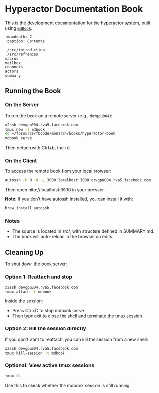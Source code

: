 # Hyperactor Documentation Book

This is the development documentation for the hyperactor system, built using [`mdBook`](https://rust-lang.github.io/mdBook/).

```{toctree}
:maxdepth: 2
:caption: Contents

./src/introduction
./src/refrences
macros
mailbox
channels
actors
summary
```

## Running the Book

### On the **Server**

To run the book on a remote server (e.g., `devgpu004`):

```bash
x2ssh devgpu004.rva5.facebook.com
tmux new -s mdbook
cd ~/fbsource/fbcode/monarch/books/hyperactor-book
mdbook serve
```
Then detach with Ctrl+b, then d.

### On the **Client**

To access the remote book from your local browser:
```bash
autossh -M 0 -N -L 3000:localhost:3000 devgpu004.rva5.facebook.com
```
Then open http://localhost:3000 in your browser.

**Note**: If you don’t have autossh installed, you can install it with:
```bash
brew install autossh
```

### Notes

- The source is located in src/, with structure defined in SUMMARY.md.
- The book will auto-reload in the browser on edits.

## Cleaning Up

To shut down the book server:

### Option 1: Reattach and stop

```bash
x2ssh devgpu004.rva5.facebook.com
tmux attach -t mdbook
```
Inside the session:
- Press Ctrl+C to stop mdbook serve
- Then type exit to close the shell and terminate the tmux session

### Option 2: Kill the session directly

If you don’t want to reattach, you can kill the session from a new shell:
```bash
x2ssh devgpu004.rva5.facebook.com
tmux kill-session -t mdbook
```

### Optional: View active tmux sessions
```bash
tmux ls
```
Use this to check whether the mdbook session is still running.
